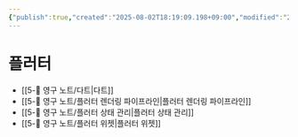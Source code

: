 ```yaml
---
{"publish":true,"created":"2025-08-02T18:19:09.198+09:00","modified":"2025-08-02T18:19:25.265+09:00","cssclasses":""}
---
```


# 플러터
- [[5-💎 영구 노트/다트\|다트]]
- [[5-💎 영구 노트/플러터 렌더링 파이프라인\|플러터 렌더링 파이프라인]]
- [[5-💎 영구 노트/플러터 상태 관리\|플러터 상태 관리]]
- [[5-💎 영구 노트/플러터 위젯\|플러터 위젯]]

